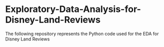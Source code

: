 # Exploratory-Data-Analysis-for-Disney-Land-Reviews
The following repository represents the Python code used for the EDA for Disney Land Reviews
